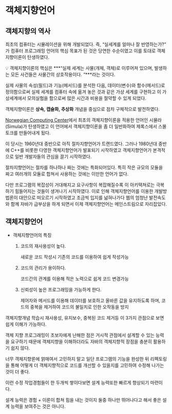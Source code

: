 # 객체지향언어

## 객체지향의 역사

최초의 컴퓨터는 시뮬레이션을 위해 개발되었다. 즉, “실세계를 얼마나 잘 반영하는가?” 가 컴퓨터 프로그래밍 언어의 핵심 목표가 된 것은 당연한 수순이였고 이를 토대로 객체지향이론이 탄생하였다.

<aside>
💡 객체지향이론의 핵심은 ***“실제 세계는 사물(개체, 객체)로 이루어져 있으며, 발생하는 모든 사건들은 사물간의 상호작용이다. “***라는 것이다.

</aside>

실제 사물의 속성(필드)과 기능(메서드)를 분석한 다음, 데이터(변수)와 함수(메서드)로 정의함으로써 실제 세계를 컴퓨터 속에 옮겨 놓은 것과 같은 가상 세계를 구현하고 이 가상세계에서 모의실험을 함으로써 많은 시간과 비용을 절약할 수 있게 되었다.

객체지향이론은 **상속, 캡슐화, 추상화** 개념을 중심으로 점차 구체적으로 발전하였다.

[Norwegian Computing Center](https://en.wikipedia.org/wiki/Norwegian_Computing_Center)에서 최초의 객체지향이론을 적용한 언어인 시뮬라(Simula)가 탄생하였고 이 언어에서 객체지향이론을 좀 더 일반화하여 제록스에서 스몰토크를 만들어내게 됬다.

이 당시는 1960년대 중반으로 아직 절차지향언어가 트랜드였다. 그러나 1980년대 중반에 C++를 비롯한 다영한 객체지향언어가 발표되기 시작하였고 객체지향언어가 본격적으로 일반 개발자들의 관심을 끌기 시작하였다.

절차지향언어는 절차를 하나하나 짜는 것에는 특화되어있다. 특히 작은 규모의 모듈을 짜고 여러개의 모듈로 합쳐서 사용하는 것에는 이만한 언어가 없다.

다만 프로그램의 복잡성이 거대해지고 요구사항이 복잡해질수록 이 아키택쳐로는 극복하기 힘들어지는 것들이 생겨나기 시작하였다. 이로 인해 객체지향언어를 이용한 개발방법론이 대안으로 떠오르기 시작하였고 조금씩 입지를 넒혀나가다 웹의 엄청난 발전속도와 함께 자바가 급부상을 하게 되면서 이제 객체지향언어는 메인스트림으로 자리잡았다.

## 객체지향언어

- 객체지향언어의 특징
    1. 코드의 재사용성이 높다.

        새로운 코드 작성시 기존의 코드를 이용하여 쉽게 작성가능

    2. 코드의 관리가 용이하다.

        코드간의 관계를 이용해 적은 노력으로 쉽게 코드 변경가능

    3. 신뢰성이 높은 프로그래밍을 가능하게 한다.

        제어자와 메서드를 이용해 데이터를 보호하고 올바른 값을 유지하도록 하며, 코드의 중복을 제거하여 코드의 불일치로 인한 오작동을 방지


객체지향개념 학습시 재사용성, 유지보수, 중복된 코드 제거등 이 3가지 관점으로 보면 쉽게 이해가 가능하다.

객체 지향 프로그래밍이 초보자에게 난해한 점은 거시적 관점에서 설계할 수 있는 능력을 요구하기 때문에 객체지향을 이해하더라도 자바의 객체지향적 장점을 충분히 활용하기 쉽지 않다.

너무 객체지향론에 얽매여서 고민하지 말고 일단 프로그램의 기능을 완성한 뒤 리펙토링을 통해 어떻게 더 객체지향적으로 코드를 개선할 수 있을지를 고민하여 수정해 나가는 것이 더 좋다.

이런 수정 작업경험들이 한 두개씩 쌓이다보면 설계 능력또한 빠르게 향상되기 마련이다.

설계 능력은 경험 + 이론이 합쳐 힘을 내는 것이지 둘중 하나만 뛰어나다고 해서 좋은 설계 능력을 보여주는 것은 아니다.
